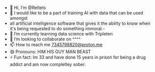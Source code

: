 - 👋 Hi, I’m @Reltets
- 👀 I would like to be a part of training AI with data that can be used amongst
- all artificial intelligence software that gives it the ability to know when it's being requested to do something immoral.-
- 🌱 I’m currently learning data science with Tripleten
- 💞️ I’m looking to collaborate on ^^^^
- 📫 How to reach me 7345798820@proton.me
- 😄 Pronouns: HIM HIS GUY MAN BEAST
- ⚡ Fun fact: Im 33 and have done 15 years in prison for being a drug addict and am now completley sober. 

<!---
Reltets/Reltets is a ✨ special ✨ repository because its `README.md` (this file) appears on your GitHub profile.
You can click the Preview link to take a look at your changes.
--->
